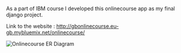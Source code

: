  As a part of IBM course I developed this onlinecourse app as my final django project.
 
 Link to the website : http://gbonlinecourse.eu-gb.mybluemix.net/onlinecourse/

![Onlinecourse ER Diagram](https://github.com/ibm-developer-skills-network/final-cloud-app-with-database/blob/master/static/media/course_images/onlinecourse_app_er.png)

